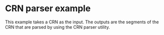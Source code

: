 # CRN parser example

This example takes a CRN as the input. The outputs are the segments of the CRN that are parsed by using the CRN parser utility.
